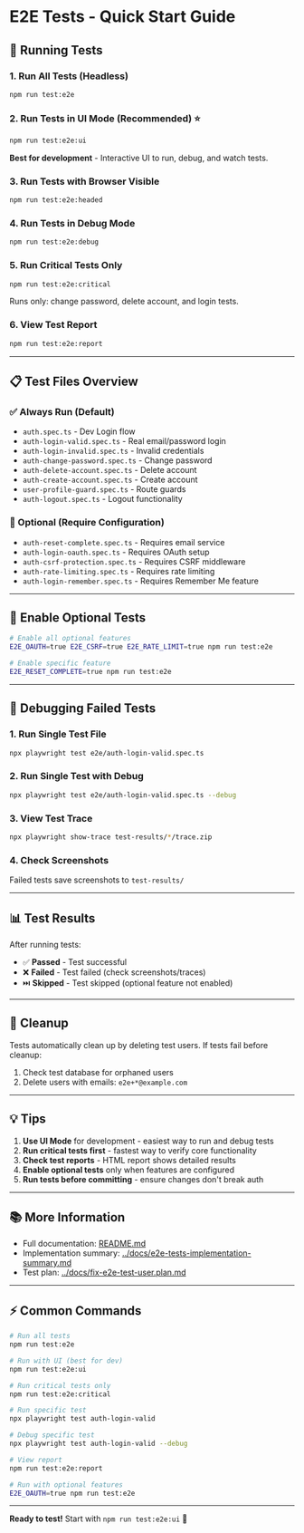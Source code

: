 # E2E Tests - Quick Start Guide

## 🚀 Running Tests

### 1. Run All Tests (Headless)
```bash
npm run test:e2e
```

### 2. Run Tests in UI Mode (Recommended) ⭐
```bash
npm run test:e2e:ui
```
**Best for development** - Interactive UI to run, debug, and watch tests.

### 3. Run Tests with Browser Visible
```bash
npm run test:e2e:headed
```

### 4. Run Tests in Debug Mode
```bash
npm run test:e2e:debug
```

### 5. Run Critical Tests Only
```bash
npm run test:e2e:critical
```
Runs only: change password, delete account, and login tests.

### 6. View Test Report
```bash
npm run test:e2e:report
```

---

## 📋 Test Files Overview

### ✅ Always Run (Default)
- `auth.spec.ts` - Dev Login flow
- `auth-login-valid.spec.ts` - Real email/password login
- `auth-login-invalid.spec.ts` - Invalid credentials
- `auth-change-password.spec.ts` - Change password
- `auth-delete-account.spec.ts` - Delete account
- `auth-create-account.spec.ts` - Create account
- `user-profile-guard.spec.ts` - Route guards
- `auth-logout.spec.ts` - Logout functionality

### 🔵 Optional (Require Configuration)
- `auth-reset-complete.spec.ts` - Requires email service
- `auth-login-oauth.spec.ts` - Requires OAuth setup
- `auth-csrf-protection.spec.ts` - Requires CSRF middleware
- `auth-rate-limiting.spec.ts` - Requires rate limiting
- `auth-login-remember.spec.ts` - Requires Remember Me feature

---

## 🔧 Enable Optional Tests

```bash
# Enable all optional features
E2E_OAUTH=true E2E_CSRF=true E2E_RATE_LIMIT=true npm run test:e2e

# Enable specific feature
E2E_RESET_COMPLETE=true npm run test:e2e
```

---

## 🐛 Debugging Failed Tests

### 1. Run Single Test File
```bash
npx playwright test e2e/auth-login-valid.spec.ts
```

### 2. Run Single Test with Debug
```bash
npx playwright test e2e/auth-login-valid.spec.ts --debug
```

### 3. View Test Trace
```bash
npx playwright show-trace test-results/*/trace.zip
```

### 4. Check Screenshots
Failed tests save screenshots to `test-results/`

---

## 📊 Test Results

After running tests:
- ✅ **Passed** - Test successful
- ❌ **Failed** - Test failed (check screenshots/traces)
- ⏭️ **Skipped** - Test skipped (optional feature not enabled)

---

## 🧹 Cleanup

Tests automatically clean up by deleting test users. If tests fail before cleanup:

1. Check test database for orphaned users
2. Delete users with emails: `e2e+*@example.com`

---

## 💡 Tips

1. **Use UI Mode** for development - easiest way to run and debug tests
2. **Run critical tests first** - fastest way to verify core functionality
3. **Check test reports** - HTML report shows detailed results
4. **Enable optional tests** only when features are configured
5. **Run tests before committing** - ensure changes don't break auth

---

## 📚 More Information

- Full documentation: [README.md](./README.md)
- Implementation summary: [../docs/e2e-tests-implementation-summary.md](../docs/e2e-tests-implementation-summary.md)
- Test plan: [../docs/fix-e2e-test-user.plan.md](../docs/fix-e2e-test-user.plan.md)

---

## ⚡ Common Commands

```bash
# Run all tests
npm run test:e2e

# Run with UI (best for dev)
npm run test:e2e:ui

# Run critical tests only
npm run test:e2e:critical

# Run specific test
npx playwright test auth-login-valid

# Debug specific test
npx playwright test auth-login-valid --debug

# View report
npm run test:e2e:report

# Run with optional features
E2E_OAUTH=true npm run test:e2e
```

---

**Ready to test!** Start with `npm run test:e2e:ui` 🚀

